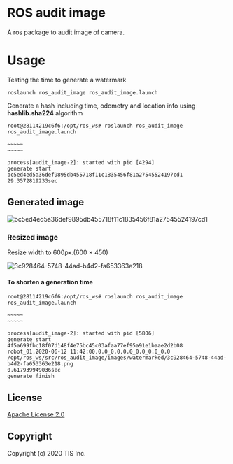 # ROS audit image

A ros package to audit image of camera.


# Usage

Testing the time to generate a watermark

```
roslaunch ros_audit_image ros_audit_image.launch
```

Generate a hash including time, odometry and location info using **hashlib.sha224** algorithm

```
root@28114219c6f6:/opt/ros_ws# roslaunch ros_audit_image ros_audit_image.launch

~~~~~
~~~~~

process[audit_image-2]: started with pid [4294]
generate start
bc5ed4ed5a36def9895db455718f11c1835456f81a27545524197cd1
29.3572819233sec
```

## Generated image

![bc5ed4ed5a36def9895db455718f11c1835456f81a27545524197cd1](https://user-images.githubusercontent.com/6661165/83828732-537f5c80-a71c-11ea-9812-2bf76f1a48e7.png)

### Resized image

Resize width to 600px.(600 × 450)

![3c928464-5748-44ad-b4d2-fa653363e218](https://user-images.githubusercontent.com/6661165/84484604-f2382a00-acd5-11ea-9db9-ab77297b79ce.png)

#### To shorten a generation time

```
root@28114219c6f6:/opt/ros_ws# roslaunch ros_audit_image ros_audit_image.launch

~~~~~
~~~~~

process[audit_image-2]: started with pid [5806]
generate start
4f5a699fbc18f07d148f4e75bc45c03afaa77ef95a91e1baae2d2b08
robot_01,2020-06-12 11:42:00,0.0_0.0,0.0_0.0_0.0_0.0
/opt/ros_ws/src/ros_audit_image/images/watermarked/3c928464-5748-44ad-b4d2-fa653363e218.png
0.617939949036sec
generate finish
```

## License

[Apache License 2.0](/LICENSE)

## Copyright
Copyright (c) 2020 TIS Inc.
